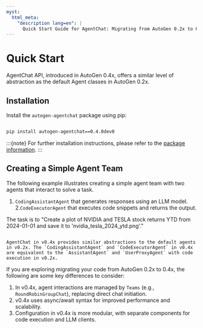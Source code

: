 ```yaml
---
myst:
  html_meta:
    "description lang=en": |
      Quick Start Guide for AgentChat: Migrating from AutoGen 0.2x to 0.4x.
---
```


# Quick Start

AgentChat API, introduced in AutoGen 0.4x, offers a similar level of abstraction as the default Agent classes in AutoGen 0.2x.

## Installation

Install the `autogen-agentchat` package using pip:

```bash

pip install autogen-agentchat==0.4.0dev0
```

:::{note}
For further installation instructions, please refer to the [package information](pkg-info-autogen-agentchat).
:::

## Creating a Simple Agent Team

The following example illustrates creating a simple agent team with two agents that interact to solve a task.

1. `CodingAssistantAgent` that generates responses using an LLM model. 2.`CodeExecutorAgent` that executes code snippets and returns the output.

The task is to "Create a plot of NVIDIA and TESLA stock returns YTD from 2024-01-01 and save it to 'nvidia_tesla_2024_ytd.png'."

```{include} stocksnippet.md

```

```{tip}
AgentChat in v0.4x provides similar abstractions to the default agents in v0.2x. The `CodingAssistantAgent` and `CodeExecutorAgent` in v0.4x are equivalent to the `AssistantAgent` and `UserProxyAgent` with code execution in v0.2x.
```

If you are exploring migrating your code from AutoGen 0.2x to 0.4x, the following are some key differences to consider:

1. In v0.4x, agent interactions are managed by `Teams` (e.g., `RoundRobinGroupChat`), replacing direct chat initiation.
2. v0.4x uses async/await syntax for improved performance and scalability.
3. Configuration in v0.4x is more modular, with separate components for code execution and LLM clients.
